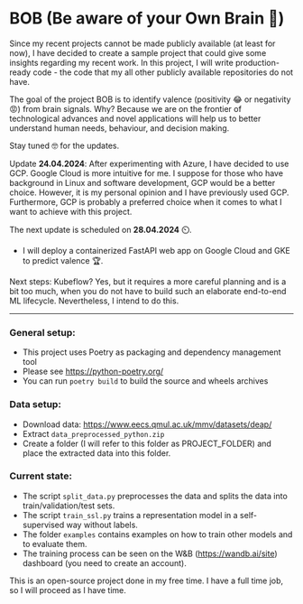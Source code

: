 # BOB (Be aware of your Own Brain 🧠)

Since my recent projects cannot be made publicly available (at least for now), I have decided to create a sample project
that could give some insights regarding my recent work.
In this project, I will write production-ready code - the code that my all other publicly available repositories do not
have.

The goal of the project BOB is to identify valence (positivity 😂 or negativity 😡) from brain signals. Why? Because we
are on the frontier of technological advances and novel applications will help us to better understand human needs,
behaviour, and decision making.

Stay tuned 🤓 for the updates. 

Update **24.04.2024**:
After experimenting with Azure, I have decided to use GCP. 
Google Cloud is more intuitive for me. I suppose for those who have background in Linux and software development,
GCP would be a better choice. However, it is my personal opinion and I have previously used GCP.
Furthermore, GCP is probably a preferred choice when it comes to what I want to achieve with this project.

The next update is scheduled on **28.04.2024** ⏲️.
- I will deploy a containerized FastAPI web app on Google Cloud and GKE to predict valence :trophy:.

Next steps:
Kubeflow? Yes, but it requires a more careful planning and is a bit too much, when you do not have to build such an
elaborate end-to-end ML lifecycle. Nevertheless, I intend to do this. 

----

### General setup:
- This project uses Poetry as packaging and dependency management tool
- Please see https://python-poetry.org/ 
- You can run ```poetry build``` to build the source and wheels archives

### Data setup:
- Download data: https://www.eecs.qmul.ac.uk/mmv/datasets/deap/
- Extract ```data_preprocessed_python.zip```
- Create a folder (I will refer to this folder as PROJECT_FOLDER) and place the extracted data into this folder.

### Current state:
- The script ```split_data.py``` preprocesses the data and splits the data into train/validation/test sets.
- The script ```train_ssl.py``` trains a representation model in a self-supervised way without labels.
- The folder ```examples``` contains examples on how to train other models and to evaluate them.
- The training process can be seen on the W&B (https://wandb.ai/site) dashboard (you need to create an account).

This is an open-source project done in my free time. 
I have a full time job, so I will proceed as I have time. 
